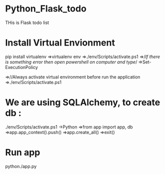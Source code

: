 # Python_Flask_todo
THis is Flask todo list

# Install Virtual Envionment
pip install virtualenv
=>virtualenv env
=>./env/Scripts/activate.ps1
=>/*If there is something error then open powershell on computer and type*/
=>Set-ExecutionPolicy

=>//Always activate virtual environment before run the application
=>./env/Scripts/activate.ps1

# We are using SQLAlchemy, to create db :
./env/Scripts/activate.ps1
->Python
=>from app import app, db
=>app.app_context().push()
=>app.create_all()
=>exit()

# Run app

python./app.py
